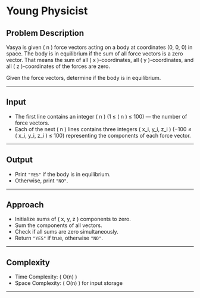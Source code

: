 # Young Physicist


## Problem Description

Vasya is given \( n \) force vectors acting on a body at coordinates (0, 0, 0) in space. The body is in equilibrium if the sum of all force vectors is a zero vector. That means the sum of all \( x \)-coordinates, all \( y \)-coordinates, and all \( z \)-coordinates of the forces are zero.

Given the force vectors, determine if the body is in equilibrium.

---

## Input

- The first line contains an integer \( n \) (1 ≤ \( n \) ≤ 100) — the number of force vectors.
- Each of the next \( n \) lines contains three integers \( x_i, y_i, z_i \) (−100 ≤ \( x_i, y_i, z_i \) ≤ 100) representing the components of each force vector.

---

## Output

- Print `"YES"` if the body is in equilibrium.
- Otherwise, print `"NO"`.

---

## Approach

- Initialize sums of \( x, y, z \) components to zero.
- Sum the components of all vectors.
- Check if all sums are zero simultaneously.
- Return `"YES"` if true, otherwise `"NO"`.

---

## Complexity

- Time Complexity: \( O(n) \)  
- Space Complexity: \( O(n) \) for input storage

---
